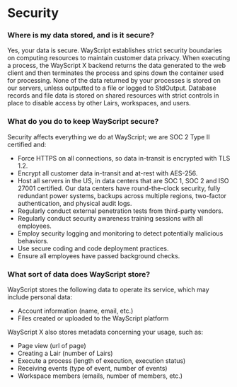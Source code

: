 # Security

### **Where is my data stored, and is it secure?**

Yes, your data is secure. WayScript establishes strict security boundaries on computing resources to maintain customer data privacy. When executing a process, the WayScript X backend returns the data generated to the web client and then terminates the process and spins down the container used for processing. None of the data returned by your processes is stored on our servers, unless outputted to a file or logged to StdOutput. Database records and file data is stored on shared resources with strict controls in place to disable access by other Lairs, workspaces, and users.

### **What do you do to keep WayScript secure**?

Security affects everything we do at WayScript; we are SOC 2 Type II certified and:

* Force HTTPS on all connections, so data in-transit is encrypted with TLS 1.2.
* Encrypt all customer data in-transit and at-rest with AES-256.
* Host all servers in the US, in data centers that are SOC 1, SOC 2 and ISO 27001 certified. Our data centers have round-the-clock security, fully redundant power systems, backups across multiple regions, two-factor authentication, and physical audit logs.
* Regularly conduct external penetration tests from third-party vendors.
* Regularly conduct security awareness training sessions with all employees.
* Employ security logging and monitoring to detect potentially malicious behaviors.
* Use secure coding and code deployment practices.
* Ensure all employees have passed background checks.

### **What sort of data does WayScript store?**

WayScript stores the following data to operate its service, which may include personal data:

* Account information (name, email, etc.)
* Files created or uploaded to the WayScript platform

WayScript X also stores metadata concerning your usage, such as:

* Page view (url of page)
* Creating a Lair (number of Lairs)
* Execute a process (length of execution, execution status)
* Receiving events (type of event, number of events)
* Workspace members (emails, number of members, etc.)
